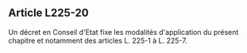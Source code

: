 ## Article L225-20


Un décret en Conseil d'Etat fixe les modalités d'application du présent chapitre et notamment des articles L.
225-1 à L. 225-7.


